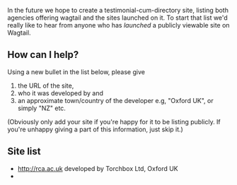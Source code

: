 In the future we hope to create a testimonial-cum-directory site, listing both agencies offering wagtail and the sites launched on it. To start that list we'd really like to hear from anyone who has *launched* a publicly viewable site on Wagtail.

## How can I help?

Using a new bullet in the list below, please give

1. the URL of the site, 
2. who it was developed by and 
3. an approximate town/country of the developer e.g, "Oxford UK", or simply "NZ" etc.

(Obviously only add your site if you're happy for it to be listing publicly. If you're unhappy giving a part of this information, just skip it.)

## Site list

* http://rca.ac.uk developed by Torchbox Ltd, Oxford UK
* 